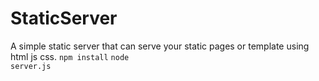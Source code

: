 # StaticServer
A simple static server that can serve your static pages or template using html js css.
<code>npm install</code>
<code>node server.js</code>
